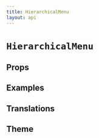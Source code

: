 ```yaml
---
title: HierarchicalMenu
layout: api
---
```


# `HierarchicalMenu`

## Props

## Examples

## Translations

## Theme
